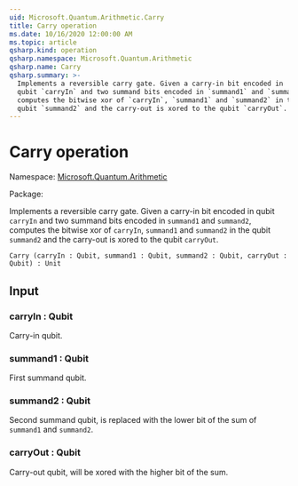 ```yaml
---
uid: Microsoft.Quantum.Arithmetic.Carry
title: Carry operation
ms.date: 10/16/2020 12:00:00 AM
ms.topic: article
qsharp.kind: operation
qsharp.namespace: Microsoft.Quantum.Arithmetic
qsharp.name: Carry
qsharp.summary: >-
  Implements a reversible carry gate. Given a carry-in bit encoded in
  qubit `carryIn` and two summand bits encoded in `summand1` and `summand2`,
  computes the bitwise xor of `carryIn`, `summand1` and `summand2` in the
  qubit `summand2` and the carry-out is xored to the qubit `carryOut`.
---
```


# Carry operation

Namespace: [Microsoft.Quantum.Arithmetic](xref:Microsoft.Quantum.Arithmetic)

Package: [](https://nuget.org/packages/)


Implements a reversible carry gate. Given a carry-in bit encoded inqubit `carryIn` and two summand bits encoded in `summand1` and `summand2`,computes the bitwise xor of `carryIn`, `summand1` and `summand2` in thequbit `summand2` and the carry-out is xored to the qubit `carryOut`.

```Q#
Carry (carryIn : Qubit, summand1 : Qubit, summand2 : Qubit, carryOut : Qubit) : Unit
```


## Input

### carryIn : Qubit

Carry-in qubit.


### summand1 : Qubit

First summand qubit.


### summand2 : Qubit

Second summand qubit, is replaced with the lower bit of the sum of`summand1` and `summand2`.


### carryOut : Qubit

Carry-out qubit, will be xored with the higher bit of the sum.

